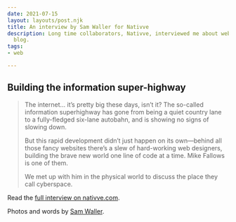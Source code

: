 ```yaml
---
date: 2021-07-15
layout: layouts/post.njk
title: An interview by Sam Waller for Nativve
description: Long time collaborators, Nativve, interviewed me about websites for their
  blog.
tags:
- web

---
```

## Building the information super-highway

> The internet… it’s pretty big these days, isn’t it? The so-called information superhighway has gone from being a quiet country lane to a fully-fledged six-lane autobahn, and is showing no signs of slowing down.
>
> But this rapid development didn’t just happen on its own—behind all those fancy websites there’s a slew of hard-working web designers, building the brave new world one line of code at a time. Mike Fallows is one of them.
>
> We met up with him in the physical world to discuss the place they call cyberspace.

Read the [full interview on nativve.com](https://www.nativve.com/people/an-interview-with-web-designer-mike-fallows/). 

Photos and words by [Sam Waller](https://blog.thecentrallibrary.com/).